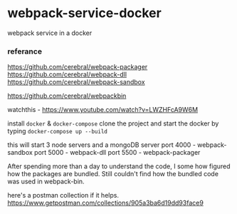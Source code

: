 # webpack-service-docker
webpack service in a docker

### referance
https://github.com/cerebral/webpack-packager
https://github.com/cerebral/webpack-dll
https://github.com/cerebral/webpack-sandbox

https://github.com/cerebral/webpackbin

watchthis - https://www.youtube.com/watch?v=LWZHFcA9W6M

install `docker` & `docker-compose`
clone the project and start the docker by typing `docker-compose up --build`

this will start 3 node servers and a mongoDB server
port 4000 - webpack-sandbox
port 5000 - webpack-dll
port 5500 - webpack-packager

After spending more than a day to understand the code, I some how figured how the packages are bundled. Still couldn't find how the bundled code was used in webpack-bin.

here's a postman collection if it helps.
https://www.getpostman.com/collections/905a3ba6d19dd93face9

